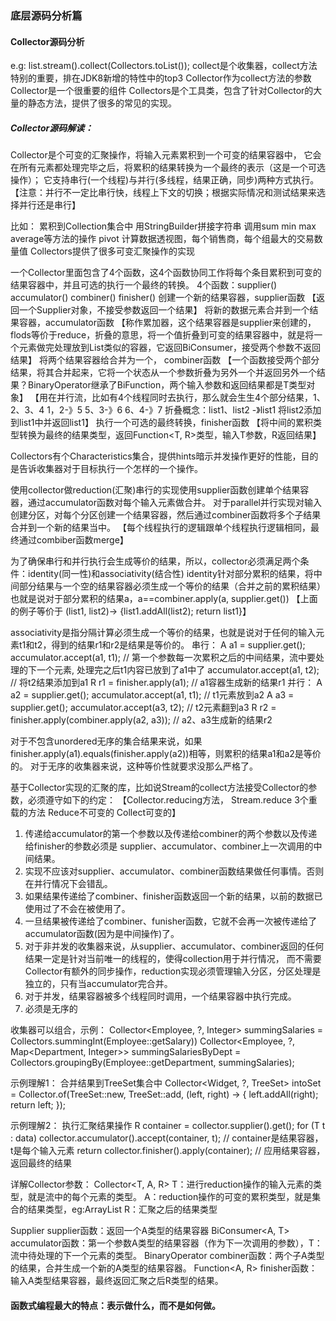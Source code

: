 ### 底层源码分析篇
#### Collector源码分析
e.g: list.stream().collect(Collectors.toList());
collect是个收集器，collect方法特别的重要，排在JDK8新增的特性中的top3
Collector作为collect方法的参数
Collector是一个很重要的组件
Collectors是个工具类，包含了针对Collector的大量的静态方法，提供了很多的常见的实现。

##### Collector源码解读：
Collector是个可变的汇聚操作，将输入元素累积到一个可变的结果容器中，
它会在所有元素都处理完毕之后，将累积的结果转换为一个最终的表示（这是一个可选操作）；
它支持串行(一个线程)与并行(多线程，结果正确，同步)两种方式执行。
【注意：并行不一定比串行快，线程上下文的切换；根据实际情况和测试结果来选择并行还是串行】

比如：
累积到Collection集合中
用StringBuilder拼接字符串
调用sum min max average等方法的操作
pivot 计算数据透视图，每个销售商，每个组最大的交易数量值
Collectors提供了很多可变汇聚操作的实现

一个Collector里面包含了4个函数，这4个函数协同工作将每个条目累积到可变的结果容器中，并且可选的执行一个最终的转换。
4个函数：supplier() accumulator() combiner() finisher()
创建一个新的结果容器，supplier函数
【返回一个Supplier对象，不接受参数返回一个结果】
将新的数据元素合并到一个结果容器，accumulator函数
【称作累加器，这个结果容器是supplier来创建的，flods等价于reduce，折叠的意思，将一个值折叠到可变的结果容器中，就是将一个元素做完处理放到List类似的容器，它返回BiConsumer，接受两个参数不返回结果】
将两个结果容器给合并为一个， combiner函数
【一个函数接受两个部分结果，将其合并起来，它将一个状态从一个参数折叠为另外一个并返回另外一个结果？BinaryOperator继承了BiFunction，两个输入参数和返回结果都是T类型对象】
【用在并行流，比如有4个线程同时去执行，那么就会生生4个部分结果，1、2、3、4   1，2-》5  5、3-》6 6、4-》7  折叠概念：list1、list2 -》list1 将list2添加到list1中并返回list1】
执行一个可选的最终转换，finisher函数
【将中间的累积类型转换为最终的结果类型，返回Function<T, R>类型，输入T参数，R返回结果】

Collectors有个Characteristics集合，提供hints暗示并发操作更好的性能，目的是告诉收集器对于目标执行一个怎样的一个操作。

使用collector做reduction(汇聚)串行的实现使用supplier函数创建单个结果容器，通过accumulator函数对每个输入元素做合并。
对于parallel并行实现对输入创建分区，对每个分区创建一个结果容器，然后通过combiner函数将多个子结果合并到一个新的结果当中。
【每个线程执行的逻辑跟单个线程执行逻辑相同，最终通过combiber函数merge】

为了确保串行和并行执行会生成等价的结果，所以，collector必须满足两个条件：identity(同一性)和associativity(结合性)
identity针对部分累积的结果，将中间部分结果与一个空的结果容器必须生成一个等价的结果（合并之前的累积结果）
也就是说对于部分累积的结果a，a==combiner.apply(a, supplier.get())
【上面的例子等价于 (list1, list2)-> {list1.addAll(list2); return list1}】

associativity是指分隔计算必须生成一个等价的结果，也就是说对于任何的输入元素t1和t2，得到的结果r1和r2是结果是等价的。
串行：
A a1 = supplier.get();
accumulator.accept(a1, t1); // 第一个参数每一次累积之后的中间结果，流中要处理的下一个元素, 处理完之后t1内容已放到了a1中了
accumulator.accept(a1, t2); // 将t2结果添加到a1
R r1 = finisher.apply(a1);  // a1容器生成新的结果r1
并行：
A a2 = supplier.get();
accumulator.accept(a1, t1); // t1元素放到a2
A a3 = supplier.get(); 
accumulator.accept(a3, t2); // t2元素翻到a3
R r2 = finisher.apply(combiner.apply(a2, a3)); // a2、a3生成新的结果r2

对于不包含unordered无序的集合结果来说，如果finisher.apply(a1).equals(finisher.apply(a2))相等，则累积的结果a1和a2是等价的。
对于无序的收集器来说，这种等价性就要求没那么严格了。

基于Collector实现的汇聚的库，比如说Stream的collect方法接受Collector的参数，必须遵守如下的约定：
【Collector.reducing方法， Stream.reduce 3个重载的方法  Reduce不可变的  Collect可变的】
1. 传递给accumulator的第一个参数以及传递给combiner的两个参数以及传递给finisher的参数必须是
supplier、accumulator、combiner上一次调用的中间结果。
2. 实现不应该对supplier、accumulator、combiner函数结果做任何事情。否则在并行情况下会错乱。
3. 如果结果传递给了combiner、finisher函数返回一个新的结果，以前的数据已使用过了不会在被使用了。
4. 一旦结果被传递给了combiner、funisher函数，它就不会再一次被传递给了accumulator函数(因为是中间操作)了。
5. 对于非并发的收集器来说，从supplier、accumulator、combiner返回的任何结果一定是针对当前唯一的线程的，使得collection用于并行情况，
而不需要Collector有额外的同步操作，reduction实现必须管理输入分区，分区处理是独立的，只有当accumulator完合并。
6. 对于并发，结果容器被多个线程同时调用，一个结果容器中执行完成。
7. 必须是无序的

收集器可以组合，示例：
Collector<Employee, ?, Integer> summingSalaries
          = Collectors.summingInt(Employee::getSalary))
Collector<Employee, ?, Map<Department, Integer>> summingSalariesByDept
          = Collectors.groupingBy(Employee::getDepartment, summingSalaries);
 
示例理解1：
合并结果到TreeSet集合中
    Collector<Widget, ?, TreeSet<Widget>> intoSet =
          Collector.of(TreeSet::new, TreeSet::add,
                      (left, right) -> { left.addAll(right); return left; });
                      
示例理解2：
执行汇聚结果操作
    R container = collector.supplier().get();
     for (T t : data)
         collector.accumulator().accept(container, t); // container是结果容器，t是每个输入元素
     return collector.finisher().apply(container); // 应用结果容器，返回最终的结果
                      
详解Collector参数：
Collector<T, A, R>
T：进行reduction操作的输入元素的类型，就是流中的每个元素的类型。
A：reduction操作的可变的累积类型，就是集合的结果类型，eg:ArrayList
R：汇聚之后的结果类型

Supplier<A> supplier函数：返回一个A类型的结果容器
BiConsumer<A, T> accumulator函数：第一个参数A类型的结果容器（作为下一次调用的参数），T：流中待处理的下一个元素的类型。
BinaryOperator<A> combiner函数：两个子A类型的结果，合并生成一个新的A类型的结果容器。
Function<A, R> finisher函数：输入A类型结果容器，最终返回汇聚之后R类型的结果。


#### 函数式编程最大的特点：表示做什么，而不是如何做。










